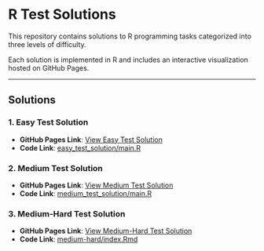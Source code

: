 # R Test Solutions

This repository contains solutions to R programming tasks categorized into three levels of difficulty.

Each solution is implemented in R and includes an interactive visualization hosted on GitHub Pages.

---

## Solutions

### 1. Easy Test Solution
- **GitHub Pages Link**: [View Easy Test Solution](https://suhaani-agarwal.github.io/r/easy_test_solution/index.html)
- **Code Link**: [easy_test_solution/main.R](https://github.com/suhaani-agarwal/r/tree/main/easy_test_solution)

### 2. Medium Test Solution
- **GitHub Pages Link**: [View Medium Test Solution](https://suhaani-agarwal.github.io/r/medium_test_solution/index.html)
- **Code Link**: [medium_test_solution/main.R](https://github.com/suhaani-agarwal/r/tree/main/medium_test_solution)

### 3. Medium-Hard Test Solution
- **GitHub Pages Link**: [View Medium-Hard Test Solution](https://suhaani-agarwal.github.io/r/medium-hard/index.html)
- **Code Link**: [medium-hard/index.Rmd](https://github.com/suhaani-agarwal/r/tree/main/medium-hard)

